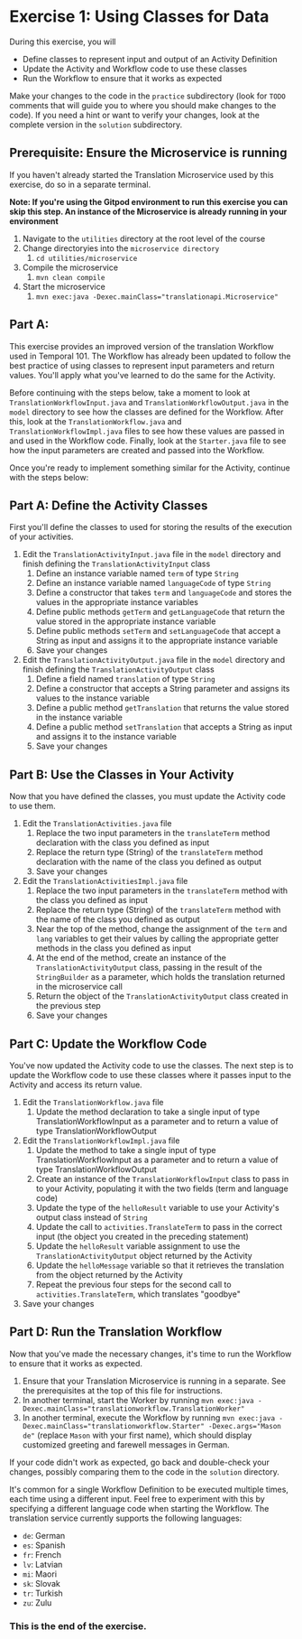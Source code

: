 # Exercise 1: Using Classes for Data
During this exercise, you will

* Define classes to represent input and output of an Activity Definition
* Update the Activity and Workflow code to use these classes
* Run the Workflow to ensure that it works as expected

Make your changes to the code in the `practice` subdirectory (look for `TODO` comments that will guide you to where you should make changes to the code). If you need a hint or want to verify your changes, look at the complete version in the `solution` subdirectory.

## Prerequisite: Ensure the Microservice is running
If you haven't already started the Translation Microservice used by this exercise, 
do so in a separate terminal.

**Note: If you're using the Gitpod environment to run this exercise you can
skip this step. An instance of the Microservice is already running in your
environment**

1. Navigate to the `utilities` directory at the root level of the course
2. Change directoryies into the `microservice directory`
   1. `cd utilities/microservice`
3. Compile the microservice
   1. `mvn clean compile`
4. Start the microservice 
   1. `mvn exec:java -Dexec.mainClass="translationapi.Microservice"`

## Part A: 
This exercise provides an improved version of the translation Workflow used in Temporal 101. The Workflow has already been updated to follow the best practice of using classes to represent input parameters and return values. You'll apply what you've learned to do the same for the Activity.

Before continuing with the steps below, take a moment to look at `TranslationWorkflowInput.java` and `TranslationWorkflowOutput.java` in the `model` directory to see how the classes are defined for the Workflow. After this, look at the `TranslationWorkflow.java` and `TranslationWorkflowImpl.java` files to see how these values are passed in and used in the Workflow code. Finally, look at the `Starter.java` file to see how the input parameters are created and passed into the Workflow.

Once you're ready to implement something similar for the Activity, continue with the steps below:

## Part A: Define the Activity Classes
First you'll define the classes to used for storing the results of the execution
of your activities.

1. Edit the `TranslationActivityInput.java` file in the `model` directory and finish
defining the `TranslationActivityInput` class 
   1. Define an instance variable named `term` of type `String`
   2. Define an instance variable named `languageCode` of type `String` 
   3. Define a constructor that takes `term` and `languageCode` and stores the values in the appropriate instance variables
   4. Define public methods `getTerm` and `getLanguageCode` that return the value stored in the appropriate instance variable
   5. Define public methods `setTerm` and `setLanguageCode` that accept a String as input and assigns it to the appropriate instance variable
   6. Save your changes
2. Edit the `TranslationActivityOutput.java` file in the `model` directory and finish
defining the `TranslationActivityOutput` class 
   1. Define a field named `translation` of type `String` 
   2. Define a constructor that accepts a String parameter and assigns its values to the instance variable
   3. Define a public method `getTranslation` that returns the value stored in the instance variable
   4. Define a public method `setTranslation` that accepts a String as input and assigns it to the instance variable
   5. Save your changes


## Part B: Use the Classes in Your Activity
Now that you have defined the classes, you must update the Activity code to use them.

1. Edit the `TranslationActivities.java` file
   1. Replace the two input parameters in the `translateTerm` method declaration with the class you defined as input
   2. Replace the return type (String) of the `translateTerm` method declaration with the name of the class you defined as output
   3. Save your changes
2. Edit the `TranslationActivitiesImpl.java` file
   1. Replace the two input parameters in the `translateTerm` method with the class you defined as input
   2. Replace the return type (String) of the `translateTerm` method with the name of the class you defined as output
   3. Near the top of the method, change the assignment of the `term` and `lang` variables to get their values by calling the appropriate getter methods in the class you defined as input
   4. At the end of the method, create an instance of the `TranslationActivityOutput` class, passing in the result of the `StringBuilder` as a parameter, which holds the translation returned in the microservice call
   5. Return the object of the `TranslationActivityOutput` class created in the previous step
   6. Save your changes


## Part C: Update the Workflow Code
You've now updated the Activity code to use the classes. The next step is to update the Workflow code to use these classes where it passes input to the Activity and access its return value.

1. Edit the `TranslationWorkflow.java` file
   1. Update the method declaration to take a single input of type TranslationWorkflowInput as a parameter and to return a value of type TranslationWorkflowOutput
2. Edit the `TranslationWorkflowImpl.java` file
   1. Update the method to take a single input of type TranslationWorkflowInput as a parameter and to return a value of type TranslationWorkflowOutput
   2. Create an instance of the `TranslationWorkflowInput` class to pass in to your Activity, populating it with the two fields (term and language code)
   3. Update the type of the `helloResult` variable to use your Activity's output class instead of `String`
   4. Update the call to `activities.TranslateTerm` to pass in the correct input (the object you created in the preceding statement)
   5. Update the `helloResult` variable assignment to use the `TranslationActivityOutput` object returned by the Activity
   4. Update the `helloMessage` variable so that it retrieves the translation from the object returned by the Activity
   6. Repeat the previous four steps for the second call to `activities.TranslateTerm`, which translates "goodbye" 
7. Save your changes


## Part D: Run the Translation Workflow
Now that you've made the necessary changes, it's time to run the Workflow to ensure that it works as expected.

1. Ensure that your Translation Microservice is running in a separate. See the 
prerequisites at the top of this file for instructions. 
2. In another terminal, start the Worker by running `mvn exec:java -Dexec.mainClass="translationworkflow.TranslationWorker"`
3. In another terminal, execute the Workflow by running `mvn exec:java -Dexec.mainClass="translationworkflow.Starter" -Dexec.args="Mason de"` (replace `Mason` with your first name), which should display customized greeting and farewell messages in German.

If your code didn't work as expected, go back and double-check your changes, possibly comparing them to the code in the `solution` directory.

It's common for a single Workflow Definition to be executed multiple times, each time using a different input. Feel free to experiment with this by specifying a different language code when starting the Workflow. The translation service currently supports the following languages:

* `de`: German
* `es`: Spanish
* `fr`: French
* `lv`: Latvian
* `mi`: Maori
* `sk`: Slovak
* `tr`: Turkish
* `zu`: Zulu



### This is the end of the exercise.

